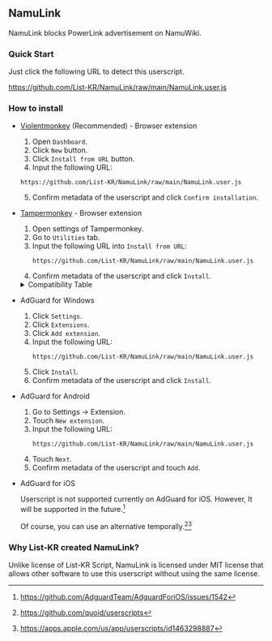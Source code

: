 ## NamuLink
NamuLink blocks PowerLink advertisement on NamuWiki.

### Quick Start
Just click the following URL to detect this userscript.

https://github.com/List-KR/NamuLink/raw/main/NamuLink.user.js

### How to install
- [Violentmonkey](https://addons.mozilla.org/en-US/firefox/addon/violentmonkey/) (Recommended) - Browser extension
    1. Open `Dashboard`.
    2. Click `New` button.
    3. Click `Install from URL` button.
    4. Input the following URL:
    ```
    https://github.com/List-KR/NamuLink/raw/main/NamuLink.user.js
    ```
    5. Confirm metadata of the userscript and click `Confirm installation`.

- [Tampermonkey](https://addons.mozilla.org/en-US/firefox/addon/tampermonkey/) - Browser extension
    1. Open settings of Tampermonkey.
    2. Go to `Utilities` tab.
    3. Input the following URL into `Install from URL`:
        ```
        https://github.com/List-KR/NamuLink/raw/main/NamuLink.user.js
        ```
    4. Confirm metadata of the userscript and click `Install`.

    <details>
    <summary>Compatibility Table</summary>

    Browser Extension | License | Status
    ----------------- | ------ | -------
    [Tampermonkey](https://www.tampermonkey.net/) | Proprietary (Donationware) | ✔
    [Greasemonkey](https://www.greasespot.net/) | MIT | ✘
    [Violentmonkey](https://violentmonkey.github.io/) | MIT | ✔

    </details>
    
- AdGuard for Windows
    1. Click `Settings`.
    2. Click `Extensions`.
    3. Click `Add extension`.
    4. Input the following URL:
        ```
        https://github.com/List-KR/NamuLink/raw/main/NamuLink.user.js
        ```
    5. Click `Install`.
    6. Confirm metadata of the userscript and click `Install`.


- AdGuard for Android
    1. Go to Settings -> Extension.
    2. Touch `New extension`.
    3. Input the following URL:
        ```
        https://github.com/List-KR/NamuLink/raw/main/NamuLink.user.js
        ```
    4. Touch `Next`.
    5. Confirm metadata of the userscript and touch `Add`.


 - AdGuard for iOS

    Userscript is not supported currently on AdGuard for iOS.
    However, It will be supported in the future.[^1]
    
    Of course, you can use an alternative temporally.[^2][^3]


[^1]: https://github.com/AdguardTeam/AdguardForiOS/issues/1542
[^2]: https://github.com/quoid/userscripts
[^3]: https://apps.apple.com/us/app/userscripts/id1463298887


### Why List-KR created NamuLink?
Unlike license of List-KR Script, NamuLink is licensed under MIT license that allows other software to use this userscript without using the same license.